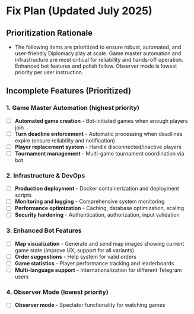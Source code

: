 # Fix Plan (Updated July 2025)

## Prioritization Rationale
- The following items are prioritized to ensure robust, automated, and user-friendly Diplomacy play at scale. Game master automation and infrastructure are most critical for reliability and hands-off operation. Enhanced bot features and polish follow. Observer mode is lowest priority per user instruction.

## Incomplete Features (Prioritized)

### 1. Game Master Automation (highest priority)
- [ ] **Automated game creation** - Bot-initiated games when enough players join
- [ ] **Turn deadline enforcement** - Automatic processing when deadlines expire (ensure reliability and notification)
- [ ] **Player replacement system** - Handle disconnected/inactive players
- [ ] **Tournament management** - Multi-game tournament coordination via bot

### 2. Infrastructure & DevOps
- [ ] **Production deployment** - Docker containerization and deployment scripts
- [ ] **Monitoring and logging** - Comprehensive system monitoring
- [ ] **Performance optimization** - Caching, database optimization, scaling
- [ ] **Security hardening** - Authentication, authorization, input validation

### 3. Enhanced Bot Features
- [ ] **Map visualization** - Generate and send map images showing current game state (improve UX, support for all variants)
- [ ] **Order suggestions** - Help system for valid orders
- [ ] **Game statistics** - Player performance tracking and leaderboards
- [ ] **Multi-language support** - Internationalization for different Telegram users

### 4. Observer Mode (lowest priority)
- [ ] **Observer mode** - Spectator functionality for watching games